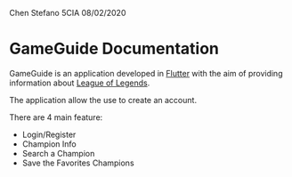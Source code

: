 Chen Stefano 5CIA 08/02/2020

# GameGuide Documentation

GameGuide is an application developed in [Flutter](https://flutter.dev/) with the aim of providing information about [League of Legends](https://play.euw.leagueoflegends.com/en_GB).

The application allow the use to create an account.

There are 4 main feature:
 - Login/Register
 - Champion Info
 - Search a Champion
 - Save the Favorites Champions


